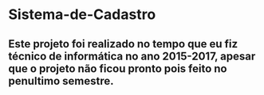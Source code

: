 # Sistema-de-Cadastro

## Este projeto foi realizado no tempo que eu fiz técnico de informática no ano 2015-2017, apesar que o projeto não ficou pronto pois feito no penultimo semestre.
